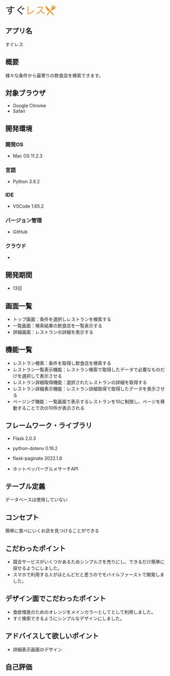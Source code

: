 ![すぐレス Image](application/static/images/sugures_icon.png)

## アプリ名
すぐレス

## 概要
様々な条件から最寄りの飲食店を検索できます。

## 対象ブラウザ
- Google Chrome
- Safari

## 開発環境
### 開発OS
- Mac OS 11.2.3

### 言語
- Python 3.9.2

### IDE
- VSCode 1.65.2

### バージョン管理
- GitHub

### クラウド
- 

## 開発期間
- 13日

## 画面一覧
- トップ画面：条件を選択しレストランを検索する
- 一覧画面：検索結果の飲食店を一覧表示する
- 詳細画面：レストランの詳細を表示する

## 機能一覧
- レストラン検索：条件を取得し飲食店を検索する
- レストラン一覧表示機能：レストラン検索で取得したデータで必要なものだけを選択して表示させる
- レストラン詳細取得機能：選択されたレストランの詳細を取得する
- レストラン詳細表示機能：レストラン詳細取得で取得したデータを表示させる
- ページング機能：一覧画面で表示するレストランを10に制限し、ページを移動することで次の10件が表示される

## フレームワーク・ライブラリ
- Flask 2.0.3
- python-dotenv 0.19.2
- flask-paginate 2022.1.8

- ホットペッパーグルメサーチAPI

## テーブル定義
データベースは使用していない

## コンセプト
簡単に食べにいくお店を見つけることができる

## こだわったポイント
- 競合サービスがいくつかあるためシンプルさを売りにし、できるだけ簡単に探せるようにしました。
- スマホで利用する人がほとんどだと思うのでモバイルファーストで開発しました。

## デザイン面でこだわったポイント
- 食欲増進のためのオレンジをメインカラーとしてとして利用しました。
- すぐ検索できるようにシンプルなデザインにしました。

## アドバイスして欲しいポイント
- 詳細表示画面のデザイン

## 自己評価